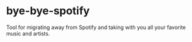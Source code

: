 # bye-bye-spotify
Tool for migrating away from Spotify and taking with you all your favorite music and artists.
